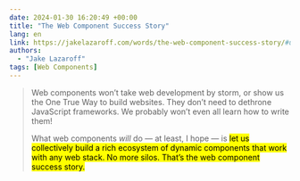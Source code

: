 ```yaml
---
date: 2024-01-30 16:20:49 +00:00
title: "The Web Component Success Story"
lang: en
link: https://jakelazaroff.com/words/the-web-component-success-story/#user-content-fn-reactnative
authors:
  - "Jake Lazaroff"
tags: [Web Components]
---
```


> Web components won’t take web development by storm, or show us the One True Way to build websites. They don’t need to dethrone JavaScript frameworks. We probably won’t even all learn how to write them!
> 
> What web components *will* do — at least, I hope — is <mark>let us collectively build a rich ecosystem of dynamic components that work with any web stack. No more silos. That’s the web component success story.</mark>
